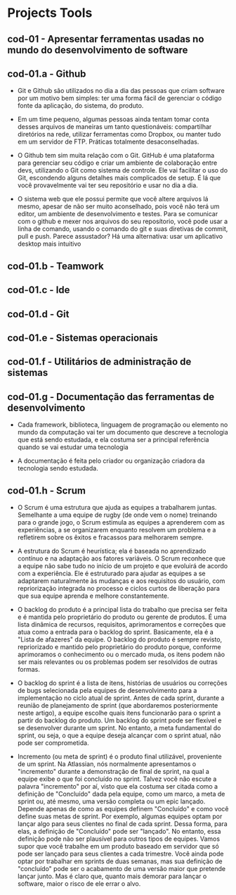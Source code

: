 # Projects Tools

## cod-01 - Apresentar ferramentas usadas no mundo do desenvolvimento de software


## cod-01.a - Github

* Git e Github são utilizados no dia a dia das pessoas que criam software por um motivo bem simples: ter uma forma fácil de gerenciar o código fonte da aplicação, do sistema, do produto.

* Em um time pequeno, algumas pessoas ainda tentam tomar conta desses arquivos de maneiras um tanto questionáveis: compartilhar diretórios na rede, utilizar ferramentas como Dropbox, ou manter tudo em um servidor de FTP. Práticas totalmente desaconselhadas.

* O Github tem sim muita relação com o Git. GitHub é uma plataforma para gerenciar seu código e criar um ambiente de colaboração entre devs, utilizando o Git como sistema de controle. Ele vai facilitar o uso do Git, escondendo alguns detalhes mais complicados de setup. É lá que você provavelmente vai ter seu repositório e usar no dia a dia.

* O sistema web que ele possui permite que você altere arquivos lá mesmo, apesar de não ser muito aconselhado, pois você não terá um editor, um ambiente de desenvolvimento e testes. Para se comunicar com o github e mexer nos arquivos do seu reposítorio, você pode usar a linha de comando, usando o comando do git e suas diretivas de commit, pull e push. Parece assustador? Há uma alternativa: usar um aplicativo desktop mais intuitivo

## cod-01.b - Teamwork

## cod-01.c - Ide

## cod-01.d - Git

## cod-01.e - Sistemas operacionais

## cod-01.f - Utilitários de administração de sistemas

## cod-01.g - Documentação das ferramentas de desenvolvimento

* Cada framework, biblioteca, linguagem de programação ou elemento no mundo da computação vai ter um documento que descreve a tecnologia que está sendo estudada, e ela costuma ser a principal referência quando se vai estudar uma tecnologia

* A documentação é feita pelo criador ou organização criadora da tecnologia sendo estudada.

## cod-01.h - Scrum

* O Scrum é uma estrutura que ajuda as equipes a trabalharem juntas. Semelhante a uma equipe de rugby (de onde vem o nome) treinando para o grande jogo, o Scrum estimula as equipes a aprenderem com as experiências, a se organizarem enquanto resolvem um problema e a refletirem sobre os êxitos e fracassos para melhorarem sempre.


* A estrutura do Scrum é heurística; ela é baseada no aprendizado contínuo e na adaptação aos fatores variáveis. O Scrum reconhece que a equipe não sabe tudo no início de um projeto e que evoluirá de acordo com a experiência. Ele é estruturado para ajudar as equipes a se adaptarem naturalmente às mudanças e aos requisitos do usuário, com repriorização integrada no processo e ciclos curtos de liberação para que sua equipe aprenda e melhore constantemente.

* O backlog do produto é a principal lista do trabalho que precisa ser feita e é mantida pelo proprietário do produto ou gerente de produtos. É uma lista dinâmica de recursos, requisitos, aprimoramentos e correções que atua como a entrada para o backlog do sprint. Basicamente, ela é a "Lista de afazeres" da equipe. O backlog do produto é sempre revisto, repriorizado e mantido pelo proprietário do produto porque, conforme aprimoramos o conhecimento ou o mercado muda, os itens podem não ser mais relevantes ou os problemas podem ser resolvidos de outras formas.

* O backlog do sprint é a lista de itens, histórias de usuários ou correções de bugs selecionada pela equipes de desenvolvimento para a implementação no ciclo atual de sprint. Antes de cada sprint, durante a reunião de planejamento de sprint (que abordaremos posteriormente neste artigo), a equipe escolhe quais itens funcionarão para o sprint a partir do backlog do produto. Um backlog do sprint pode ser flexível e se desenvolver durante um sprint. No entanto, a meta fundamental do sprint, ou seja, o que a equipe deseja alcançar com o sprint atual, não pode ser comprometida.

* Incremento (ou meta de sprint) é o produto final utilizável, proveniente de um sprint. Na Atlassian, nós normalmente apresentamos o "incremento" durante a demonstração de final de sprint, na qual a equipe exibe o que foi concluído no sprint. Talvez você não escute a palavra "incremento" por aí, visto que ela costuma ser citada como a definição de "Concluído" dada pela equipe, como um marco, a meta de sprint ou, até mesmo, uma versão completa ou um epic lançado. Depende apenas de como as equipes definem "Concluído" e como você define suas metas de sprint. Por exemplo, algumas equipes optam por lançar algo para seus clientes no final de cada sprint. Dessa forma, para elas, a definição de "Concluído" pode ser "lançado". No entanto, essa definição pode não ser plausível para outros tipos de equipes. Vamos supor que você trabalhe em um produto baseado em servidor que só pode ser lançado para seus clientes a cada trimestre. Você ainda pode optar por trabalhar em sprints de duas semanas, mas sua definição de "concluído" pode ser o acabamento de uma versão maior que pretende lançar junto. Mas é claro que, quanto mais demorar para lançar o software, maior o risco de ele errar o alvo.